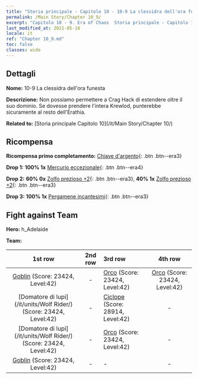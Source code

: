 ```yaml
---
title: "Storia principale - Capitolo 10 - 10-9 La clessidra dell'ora funesta"
permalink: /Main Story/Chapter 10_9/
excerpt: "Capitolo 10 - 9. Era of Chaos  Storia principale - Capitolo 10_9. 10-9 La clessidra dell'ora funesta"
last_modified_at: 2021-05-18
locale: it
ref: "Chapter 10_9.md"
toc: false
classes: wide
---
```


## Dettagli

 **Nome:** 10-9 La clessidra dell'ora funesta

 **Descrizione:** Non possiamo permettere a Crag Hack di estendere oltre il suo dominio. Se dovesse prendere l'intera Krewlod, punterebbe sicuramente al resto dell'Erathia.

 **Related to:** [Storia principale Capitolo 10](/it/Main Story/Chapter 10/)

## Ricompensa

 **Ricompensa primo completamento:** [Chiave d'argento](/ItemsIT/con_693/){: .btn .btn--era3}

 **Drop 1:** **100% 1x** [Mercurio eccezionale](/ItemsIT/mat_35/){: .btn .btn--era4}

 **Drop 2:** **60% 0x** [Zolfo prezioso +2](/ItemsIT/mat_29/){: .btn .btn--era3}, **40% 1x** [Zolfo prezioso +2](/ItemsIT/mat_29/){: .btn .btn--era3}

 **Drop 3:** **100% 1x** [Pergamene incantesimi](/ItemsIT/con_694/){: .btn .btn--era3}


## Fight against Team
 **Hero:** h_Adelaide

 **Team:**


  | 1st row | 2nd row | 3rd row | 4th row |
  |:----:|:----:|:----|:----:|
  | [Goblin](/it/units/Goblin/) (Score: 23424, Level:42)  | - | [Orco](/it/units/Orc/) (Score: 23424, Level:42)  | [Orco](/it/units/Orc/) (Score: 23424, Level:42)  |
  | [Domatore di lupi](/it/units/Wolf Rider/) (Score: 23424, Level:42)  | - | [Ciclope](/it/units/Cyclops/) (Score: 28914, Level:42)  | - |
  | [Domatore di lupi](/it/units/Wolf Rider/) (Score: 23424, Level:42)  | - | [Orco](/it/units/Orc/) (Score: 23424, Level:42)  | - |
  | [Goblin](/it/units/Goblin/) (Score: 23424, Level:42)  | - | - | - |


